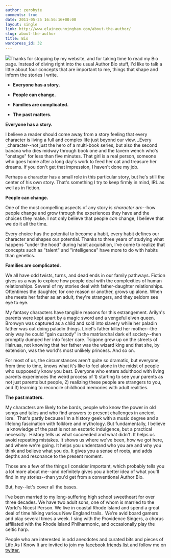 ```yaml
---
author: zerobyte
comments: true
date: 2011-05-25 16:56:16+00:00
layout: single
link: http://www.elainecunningham.com/about-the-author/
slug: about-the-author
title: Bio
wordpress_id: 32
---
```


[![](http://www.elainecunningham.com/wp-content/uploads/2011/05/Headshot-1-1-277x300.jpg)](http://www.elainecunningham.com/wp-content/uploads/2011/05/Headshot-1-1.jpg)Thanks for stopping by my website, and for taking time to read my Bio page. Instead of diving right into the usual Author Bio stuff, I'd like to talk a little about four concepts that are important to me, things that shape and inform the stories I write.



 	
  * **Everyone has a story.**

 	
  * **People can change.**

 	
  * **Families are complicated.**

 	
  * **The past matters.**


**Everyone has a story.**


I believe a reader should come away from a story feeling that every character is living a full and complex life just beyond our view. _Every _character--not just the hero of a multi-book series, but also the second banana who dies midway through book one and the tavern wench who's "onstage" for less than five minutes. That girl is a real person, someone who goes home after a long day's work to feed her cat and treasure her dreams. If you don't get that impression, I haven't done my job.




Perhaps a character has a small role in this particular story, but he's still the center of his own story. That's something I try to keep firmly in mind, IRL as well as in fiction.


**People can change.**


One of the most compelling aspects of any story is _character arc_--how people change and grow through the experiences they have and the choices they make. I not only believe that people _can_ change, I believe that we do it all the time.




Every choice has the potential to become a habit, every habit defines our character and shapes our potential. Thanks to three years of studying what happens "under the hood" during habit acquisition, I've come to realize that concepts such as "talent" and "intelligence" have more to do with habits than genetics.


**Families are complicated.**


We all have odd twists, turns, and dead ends in our family pathways. Fiction gives us a way to explore how people deal with the complexities of human relationships. Several of my stories deal with father-daughter relationships. Oftentimes the daughter, for one reason or another, grows up alone. When she meets her father as an adult, they're strangers, and they seldom see eye to eye.




My fantasy characters have tangible reasons for this estrangement. Arilyn's parents were kept apart by a magic sword and a vengeful elven queen. Bronwyn was captured as a child and sold into slavery while her paladin father was out doing paladin things. Liriel's father killed her mother--the only way he could "gain custody" in the matriarchal dark elf society--then promptly dumped her into foster care. Tsigone grew up on the streets of Halruaa, not knowing that her father was the wizard king and that she, by extension, was the world's most unlikely princess. And so on.




For most of us, the circumstances aren't quite so dramatic, but everyone, from time to time, knows what it's like to feel alone in the midst of people who supposedly know you best. Everyone who enters adulthood with living parents experiences the weird process of 1) starting to see your parents as not just parents but people, 2) realizing these people are strangers to you, and 3) learning to reconcile childhood memories with adult realities.


**The past matters.**


My characters are likely to be bards, people who know the power in old songs and tales and who find answers to present challenges in ancient lore.  That's partly because I'm a history geek with a music degree and a lifelong fascination with folklore and mythology. But fundamentally, I believe  a knowledge of the past is not an esoteric indulgence, but a practical necessity.  History tells us what succeeded and what didn't. It helps us avoid repeating mistakes. It shows us where we've been, how we got here, and where we're going. It helps you understand who you are and why you think and believe what you do. It gives you a sense of roots, and adds depths and resonance to the present moment.


Those are a few of the things I consider important, which probably tells you a lot more about me--and definitely gives you a better idea of what you'll find in my stories--than you'd get from a conventional Author Bio.  

But, hey--let's cover all the bases.

I've been married to my long-suffering high school sweetheart for over three decades. We have two adult sons, one of whom is married to the World's Nicest Person. We live in coastal Rhode Island and spend a great deal of time hiking various New England trails.  We're avid board gamers and play several times a week. I sing with the Providence Singers, a chorus affiliated with the Rhode Island Philharmonic, and occasionally play the celtic harp.

People who are interested in odd anecdotes and curated bits and pieces of Life As I Know It are invited to join my [facebook friends list ](http://www.facebook.com/elaine.cunningham)and follow me on [twitter.](http://twitter.com/#!/e_cunningham)
